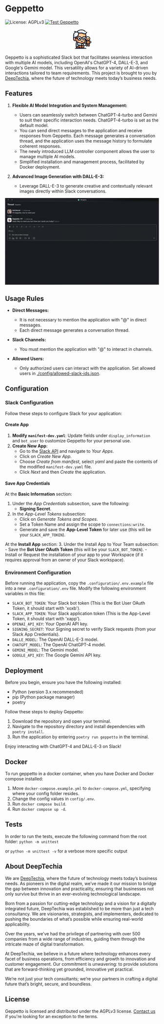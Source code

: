 # Geppetto

![License: AGPLv3](https://img.shields.io/badge/License-AGPL%20v3-blue.svg) 
[![Test Geppetto](https://github.com/Deeptechia/geppetto/actions/workflows/tests-python.yml/badge.svg?branch=main)](https://github.com/Deeptechia/geppetto/actions/workflows/tests-python.yml)

<p align="center">
  <img src="./assets/GeppettoMini.png" alt="Geppetto Logo"/>
</p>

Geppetto is a sophisticated Slack bot that facilitates seamless interaction with multiple AI models, including OpenAI's ChatGPT-4, DALL-E-3, and Google's Gemini model. This versatility allows for a variety of AI-driven interactions tailored to team requirements. This project is brought to you by [DeepTechia](https://deeptechia.io/), where the future of technology meets today’s business needs.

## Features

1. **Flexible AI Model Integration and System Management:**
   - Users can seamlessly switch between ChatGPT-4-turbo and Gemini to suit their specific interaction needs. ChatGPT-4-turbo is set as the default model.
   - You can send direct messages to the application and receive responses from Geppetto. Each message generates a conversation thread, and the application uses the message history to formulate coherent responses.
   - The newly introduced LLM controller component allows the user to manage multiple AI models.
   - Simplified installation and management process, facilitated by Docker deployment.

2. **Advanced Image Generation with DALL-E-3:**
   - Leverage DALL-E-3 to generate creative and contextually relevant images directly within Slack conversations.


![Geppetto](/assets/Geppetto.gif)

## Usage Rules

- **Direct Messages:**
   - It is not necessary to mention the application with "@" in direct messages.
   - Each direct message generates a conversation thread.

- **Slack Channels:**
   - You must mention the application with "@" to interact in channels.

- **Allowed Users:**
   - Only authorized users can interact with the application. Set allowed users in [./config/allowed-slack-ids.json](https://github.com/CoinFabrik/geppetto/blob/main/config/allowed-slack-ids.json).

## Configuration

### Slack Configuration

Follow these steps to configure Slack for your application:

#### Create App
1. **Modify `manifest-dev.yaml`**: Update fields under `display_information` and `bot_user` to customize Geppetto for your personal use.
2. **Create New App**:
    - Go to the [Slack API](https://api.slack.com) and navigate to *Your Apps*.
    - Click on *Create New App*.
    - Choose *Create from manifest*, select *yaml* and paste the contents of the modified `manifest-dev.yaml` file.
    - Click *Next* and then *Create* the application.

#### Save App Credentials

At the **Basic Information** section:
  1. Under the *App Credentials* subsection, save the following:
     - **Signing Secret**.
  2. In the *App-Level Tokens* subsection:
     - Click on *Generate Tokens and Scopes*.
     - Set a Token Name and assign the scope to `connections:write`.
     - Generate and save the **App-Level Token** for later use (this will be your `SLACK_APP_TOKEN`).

At the **Install App** section:
  3. Under the Install App to Your Team subsection:
     - Save the **Bot User OAuth Token** (this will be your `SLACK_BOT_TOKEN`).
     - Install or Request the installation of your app to your Workspace (if it requires approval from an owner of your Slack workspace).


### Environment Configuration

Before running the application, copy the `.configuration/.env.example` file into a new `.configuration/.env` file. Modify the following environment variables in this file:

- `SLACK_BOT_TOKEN`: Your Slack bot token (This is the Bot User OAuth Token, it should start with 'xoxb').
- `SLACK_APP_TOKEN`: Your Slack application token (This is the App-Level Token, it should start with 'xapp').
- `OPENAI_API_KEY`: Your OpenAI API key.
- `SIGNING_SECRET`: Your Signing secret to verify Slack requests (from your Slack App Credentials).
- `DALLE_MODEL`: The OpenAI DALL-E-3 model.
- `CHATGPT_MODEL`: The OpenAI ChatGPT-4 model.
- `GEMINI_MODEL`: The Gemini model.
- `GOOGLE_API_KEY`: The Google Gemini API key.

## Deployment

Before you begin, ensure you have the following installed:
- Python (version 3.x recommended)
- pip (Python package manager)
- poetry

Follow these steps to deploy Geppetto:

1. Download the repository and open your terminal.
2. Navigate to the repository directory and install dependencies with `poetry install`.
3. Run the application by entering `poetry run geppetto` in the terminal.

Enjoy interacting with ChatGPT-4 and DALL-E-3 on Slack!

## Docker
To run geppetto in a docker container, when you have Docker and Docker compose installed:
1. Move `docker-compose.example.yml` to `docker-compose.yml`, specifying where your config folder resides.
2. Change the config values in `config/.env`.
3. Run `docker compose build`.
4. Run `docker compose up -d`.

## Tests

In order to run the tests, execute the following command from the root folder:
`python -m unittest`

or `python -m unittest -v` for a verbose more specific output

## About DeepTechia

We are [DeepTechia](https://deeptechia.io/), where the future of technology meets today’s business needs. As pioneers in the digital realm, we’ve made it our mission to bridge the gap between innovation and practicality, ensuring that businesses not only survive but thrive in an ever-evolving technological landscape.

Born from a passion for cutting-edge technology and a vision for a digitally integrated future, DeepTechia was established to be more than just a tech consultancy. We are visionaries, strategists, and implementers, dedicated to pushing the boundaries of what’s possible while ensuring real-world applicability.

Over the years, we’ve had the privilege of partnering with over 500 companies from a wide range of industries, guiding them through the intricate maze of digital transformation.

At DeepTechia, we believe in a future where technology enhances every facet of business operations, from efficiency and growth to innovation and customer engagement. Our commitment is unwavering: to provide solutions that are forward-thinking yet grounded, innovative yet practical.

We’re not just your tech consultants; we’re your partners in crafting a digital future that’s bright, secure, and boundless.

## License

Geppetto is licensed and distributed under the AGPLv3 license. [Contact us](https://deeptechia.io/contact/) if you're looking for an exception to the terms.
